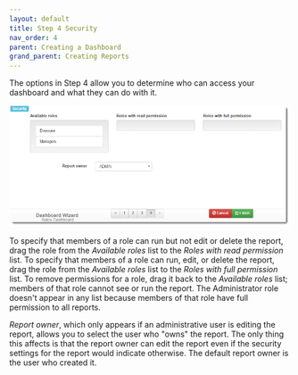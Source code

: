 ```yaml
---
layout: default
title: Step 4 Security
nav_order: 4
parent: Creating a Dashboard
grand_parent: Creating Reports
---
```

The options in Step 4 allow you to determine who can access your dashboard and what they can do with it.

![](/assets/images/dashboardwizard4.png)

To specify that members of a role can run but not edit or delete the report, drag the role from the *Available roles* list to the *Roles with read permission* list. To specify that members of a role can run, edit, or delete the report, drag the role from the *Available roles* list to the *Roles with full permission* list. To remove permissions for a role, drag it back to the *Available roles* list; members of that role cannot see or run the report. The Administrator role doesn't appear in any list because members of that role have full permission to all reports.

*Report owner*, which only appears if an administrative user is editing the report, allows you to select the user who "owns" the report. The only thing this affects is that the report owner can edit the report even if the security settings for the report would indicate otherwise. The default report owner is the user who created it.